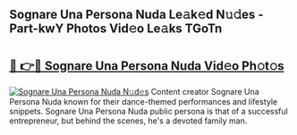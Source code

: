 ## Sognare Una Persona Nuda Le𝚊k𝚎d N𝚞𝚍es - Part-kwY Photos Vid𝚎o Le𝚊ks TGoTn

# <h2><a href="http://fbfo1i.evod.top/?m=Sognare+Una+Persona+Nuda">🔗 👉🔴 Sognare Una Persona Nuda Vid𝚎o Ph𝚘t𝚘s</a></h2>

[![Sognare Una Persona Nuda N𝚞d𝚎s](https://i.imgur.com/8V9OHl7.gif)](http://fbfo1i.evod.top/?m=Sognare+Una+Persona+Nuda)
Content creator Sognare Una Persona Nuda known for their dance-themed performances and lifestyle snippets. Sognare Una Persona Nuda public persona is that of a successful entrepreneur, but behind the scenes, he's a devoted family man. 
